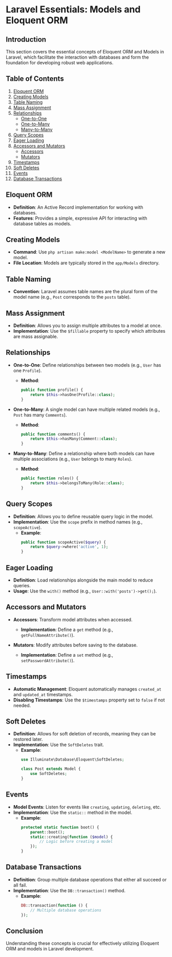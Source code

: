 # Laravel Essentials: Models and Eloquent ORM

## Introduction
This section covers the essential concepts of Eloquent ORM and Models in Laravel, which facilitate the interaction with databases and form the foundation for developing robust web applications.

## Table of Contents
1. [Eloquent ORM](#eloquent-orm)
2. [Creating Models](#creating-models)
3. [Table Naming](#table-naming)
4. [Mass Assignment](#mass-assignment)
5. [Relationships](#relationships)
   - [One-to-One](#one-to-one)
   - [One-to-Many](#one-to-many)
   - [Many-to-Many](#many-to-many)
6. [Query Scopes](#query-scopes)
7. [Eager Loading](#eager-loading)
8. [Accessors and Mutators](#accessors-and-mutators)
   - [Accessors](#accessors)
   - [Mutators](#mutators)
9. [Timestamps](#timestamps)
10. [Soft Deletes](#soft-deletes)
11. [Events](#events)
12. [Database Transactions](#database-transactions)

## Eloquent ORM
- **Definition**: An Active Record implementation for working with databases.
- **Features**: Provides a simple, expressive API for interacting with database tables as models.

## Creating Models
- **Command**: Use `php artisan make:model <ModelName>` to generate a new model.
- **File Location**: Models are typically stored in the `app/Models` directory.

## Table Naming
- **Convention**: Laravel assumes table names are the plural form of the model name (e.g., `Post` corresponds to the `posts` table).

## Mass Assignment
- **Definition**: Allows you to assign multiple attributes to a model at once.
- **Implementation**: Use the `$fillable` property to specify which attributes are mass assignable.

## Relationships
- **One-to-One**: Define relationships between two models (e.g., `User` has one `Profile`).
  - **Method**: 
    ```php
    public function profile() {
        return $this->hasOne(Profile::class);
    }
    ```

- **One-to-Many**: A single model can have multiple related models (e.g., `Post` has many `Comments`).
  - **Method**: 
    ```php
    public function comments() {
        return $this->hasMany(Comment::class);
    }
    ```

- **Many-to-Many**: Define a relationship where both models can have multiple associations (e.g., `User` belongs to many `Roles`).
  - **Method**: 
    ```php
    public function roles() {
        return $this->belongsToMany(Role::class);
    }
    ```

## Query Scopes
- **Definition**: Allows you to define reusable query logic in the model.
- **Implementation**: Use the `scope` prefix in method names (e.g., `scopeActive`).
  - **Example**: 
    ```php
    public function scopeActive($query) {
        return $query->where('active', 1);
    }
    ```

## Eager Loading
- **Definition**: Load relationships alongside the main model to reduce queries.
- **Usage**: Use the `with()` method (e.g., `User::with('posts')->get();`).

## Accessors and Mutators
- **Accessors**: Transform model attributes when accessed.
  - **Implementation**: Define a `get` method (e.g., `getFullNameAttribute()`).
  
- **Mutators**: Modify attributes before saving to the database.
  - **Implementation**: Define a `set` method (e.g., `setPasswordAttribute()`).

## Timestamps
- **Automatic Management**: Eloquent automatically manages `created_at` and `updated_at` timestamps.
- **Disabling Timestamps**: Use the `$timestamps` property set to `false` if not needed.

## Soft Deletes
- **Definition**: Allows for soft deletion of records, meaning they can be restored later.
- **Implementation**: Use the `SoftDeletes` trait.
  - **Example**: 
    ```php
    use Illuminate\Database\Eloquent\SoftDeletes;

    class Post extends Model {
        use SoftDeletes;
    }
    ```

## Events
- **Model Events**: Listen for events like `creating`, `updating`, `deleting`, etc.
- **Implementation**: Use the `static::` method in the model.
  - **Example**: 
    ```php
    protected static function boot() {
        parent::boot();
        static::creating(function ($model) {
            // Logic before creating a model
        });
    }
    ```

## Database Transactions
- **Definition**: Group multiple database operations that either all succeed or all fail.
- **Implementation**: Use the `DB::transaction()` method.
  - **Example**: 
    ```php
    DB::transaction(function () {
        // Multiple database operations
    });
    ```

## Conclusion
Understanding these concepts is crucial for effectively utilizing Eloquent ORM and models in Laravel development.
